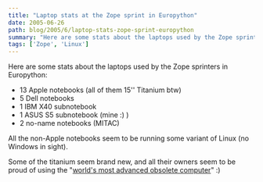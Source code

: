 ```yaml
---
title: "Laptop stats at the Zope sprint in Europython"
date: 2005-06-26
path: blog/2005/6/laptop-stats-zope-sprint-europython
summary: "Here are some stats about the laptops used by the Zope sprinters in Europython: 13 Apple notebooks (all of them 15'' Titanium btw) 5 Dell notebooks 1 IBM X40 subnotebook 1 ASUS S5 subnotebook (mine :) ) 2 no-name notebooks (MITAC) All the non-Apple notebooks seem to be running some variant of Linux (no Windows in sight)."
tags: ['Zope', 'Linux']
---
```


Here are some stats about the laptops used by the Zope sprinters in Europython:

<ul>
<li>13 Apple notebooks (all of them 15'' Titanium btw)</li>
<li>5 Dell notebooks</li>
<li>1 IBM X40 subnotebook<br></li>
<li>1 ASUS S5 subnotebook (mine :) )</li>
<li>2 no-name notebooks (MITAC)</li>
</ul> 
  
All the non-Apple notebooks seem to be running some variant of Linux (no 
Windows in sight).

Some of the titanium seem brand new, and all their owners seem to be proud 
of using the "<a href="http://www.pbs.org/cringely/pulpit/pulpit20050609.html">world's most
advanced obsolete computer</a>" :) 

